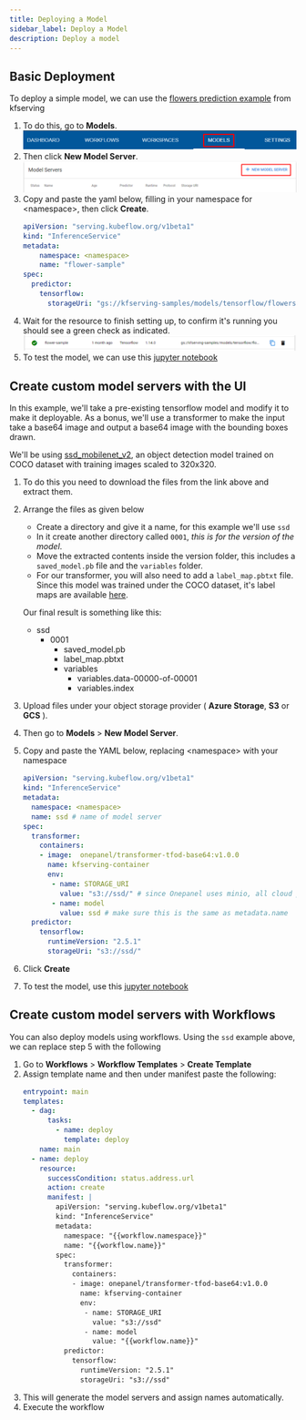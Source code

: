 ```yaml
---
title: Deploying a Model
sidebar_label: Deploy a Model
description: Deploy a model
---
```


## Basic Deployment

To deploy a simple model, we can use the [flowers prediction example](https://github.com/kubeflow/kfserving/tree/master/docs/samples/v1beta1/tensorflow) from kfserving

1. To do this, go to **Models**.
	![](../../../static/img/kfserving/menu-models.png)
2. Then click **New Model Server**.
	![](../../../static/img/kfserving/create-model.png)
3. Copy and paste the yaml below, filling in your namespace for &lt;namespace&gt;, then click **Create**.
	```yaml
    apiVersion: "serving.kubeflow.org/v1beta1"
    kind: "InferenceService"
    metadata:
    	namespace: <namespace>
    	name: "flower-sample"
    spec:
      predictor:
        tensorflow:
          storageUri: "gs://kfserving-samples/models/tensorflow/flowers"
	```
4. Wait for the resource to finish setting up, to confirm it's running you should see a green check as indicated.
	![](../../../static/img/kfserving/model-created.png)
5. To test the model, we can use this [jupyter notebook](https://github.com/onepanelio/python-sdk/blob/master/examples/inferenceservice-flowers.ipynb)

## Create custom model servers with the UI

In this example, we'll take a pre-existing tensorflow model and modify it to make it deployable.
As a bonus, we'll use a transformer to make the input take a base64 image and output a base64 image with the bounding boxes drawn.

We'll be using [ssd_mobilenet_v2](https://tfhub.dev/tensorflow/ssd_mobilenet_v2/fpnlite_320x320/1), an object detection model trained on COCO dataset with training images scaled to 320x320.

1. To do this you need to download the files from the link above and extract them.
2. Arrange the files as given below
   - Create a directory and give it a name, for this example we'll use `ssd`
   - In it create another directory called `0001`,  *this is for the version of the model*.
   - Move the extracted contents inside the version folder, this includes a `saved_model.pb` file and the `variables` folder.
   - For our transformer, you will also need to add a `label_map.pbtxt` file. 
     Since this model was trained under the COCO dataset, it's label maps are available [here](https://github.com/tensorflow/models/blob/master/research/object_detection/data/mscoco_label_map.pbtxt).

	Our final result is something like this:
   * ssd
     * 0001
       * saved_model.pb
       * label_map.pbtxt
       * variables
         * variables.data-00000-of-00001
         * variables.index

3. Upload files under your object storage provider ( **Azure Storage**, **S3** or **GCS** ).
4. Then go to **Models** > **New Model Server**.
5. Copy and paste the YAML below, replacing &lt;namespace&gt; with your namespace
	```yaml
  	apiVersion: "serving.kubeflow.org/v1beta1"
  	kind: "InferenceService"
  	metadata:
      namespace: <namespace>
      name: ssd # name of model server
  	spec:
      transformer:
        containers:
        - image:  onepanel/transformer-tfod-base64:v1.0.0
          name: kfserving-container
          env:
           - name: STORAGE_URI
             value: "s3://ssd/" # since Onepanel uses minio, all cloud providers can use the s3 prefix
           - name: model
             value: ssd # make sure this is the same as metadata.name
      predictor:
        tensorflow:
          runtimeVersion: "2.5.1"
          storageUri: "s3://ssd/"
	```
6. Click **Create**

7. To test the model, use this [jupyter notebook](https://github.com/onepanelio/python-sdk/blob/master/examples/deploy-and-consume-inference-api.ipynb)

## Create custom model servers with Workflows

You can also deploy models using workflows.
Using the `ssd` example above, we can replace step 5 with the following

1. Go to **Workflows** > **Workflow Templates** > **Create Template**
2. Assign template name and then under manifest paste the following:
	```yaml
  	entrypoint: main
  	templates:
      - dag:
          tasks:
            - name: deploy
              template: deploy
        name: main
      - name: deploy
        resource:
          successCondition: status.address.url
          action: create
          manifest: |
            apiVersion: "serving.kubeflow.org/v1beta1"
            kind: "InferenceService"
            metadata:
              namespace: "{{workflow.namespace}}"
              name: "{{workflow.name}}"
            spec:
              transformer:
                containers:
                - image: onepanel/transformer-tfod-base64:v1.0.0
                  name: kfserving-container
                  env:
                   - name: STORAGE_URI
                     value: "s3://ssd"
                   - name: model
                     value: "{{workflow.name}}"
              predictor:
                tensorflow:
                  runtimeVersion: "2.5.1"
                  storageUri: "s3://ssd"
	```
3. This will generate the model servers and assign names automatically.
4. Execute the workflow
